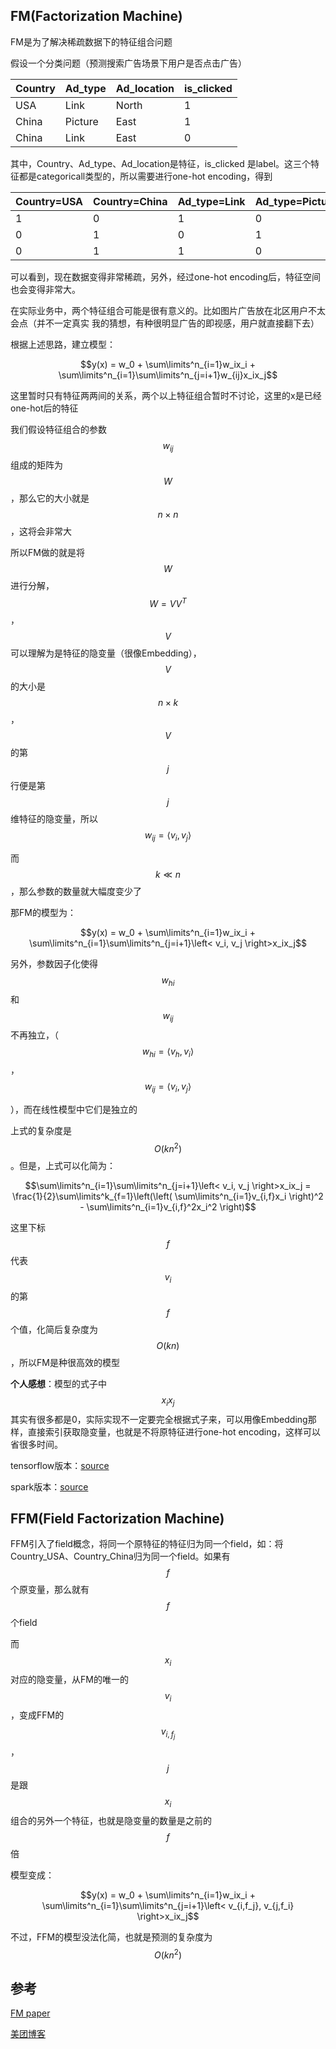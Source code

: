 <script type="text/javascript" async
  src="https://cdnjs.cloudflare.com/ajax/libs/mathjax/2.7.5/MathJax.js?config=TeX-MML-AM_CHTML">
</script>

## FM(Factorization Machine)

FM是为了解决稀疏数据下的特征组合问题

假设一个分类问题（预测搜索广告场景下用户是否点击广告）

Country|Ad_type|Ad_location|is_clicked
---|---|---|---
USA|Link|North|1
China|Picture|East|1
China|Link|East|0

其中，Country、Ad_type、Ad_location是特征，is_clicked
是label。这三个特征都是categoricall类型的，所以需要进行one-hot encoding，得到

Country=USA|Country=China|Ad_type=Link|Ad_type=Picture|Ad_location=North|Ad_location=East|label
---|---|---|---|---|---|---|
1|0|1|0|1|0|1
0|1|0|1|0|1|1
0|1|1|0|0|1|0

可以看到，现在数据变得非常稀疏，另外，经过one-hot encoding后，特征空间也会变得非常大。

在实际业务中，两个特征组合可能是很有意义的。比如图片广告放在北区用户不太会点（并不一定真实 我的猜想，有种很明显广告的即视感，用户就直接翻下去）

根据上述思路，建立模型：

$$y(x) = w_0 + \sum\limits^n_{i=1}w_ix_i + \sum\limits^n_{i=1}\sum\limits^n_{j=i+1}w_{ij}x_ix_j$$

这里暂时只有特征两两间的关系，两个以上特征组合暂时不讨论，这里的x是已经one-hot后的特征

我们假设特征组合的参数$$w_{ij}$$组成的矩阵为$$W$$，那么它的大小就是$$n\times n$$，这将会非常大

所以FM做的就是将$$W$$进行分解，$$W=VV^T$$，$$V$$可以理解为是特征的隐变量（很像Embedding），$$V$$的大小是$$n\times k$$，$$V$$的第$$j$$行便是第$$j$$维特征的隐变量，所以$$w_{ij} = \left< v_i, v_j \right>$$

而$$k \ll n$$，那么参数的数量就大幅度变少了

那FM的模型为：

$$y(x) = w_0 + \sum\limits^n_{i=1}w_ix_i + \sum\limits^n_{i=1}\sum\limits^n_{j=i+1}\left< v_i, v_j \right>x_ix_j$$

另外，参数因子化使得$$w_{hi}$$和$$w_{ij}$$不再独立，（$$w_{hi} = \left< v_h, v_i \right>$$，$$w_{ij} = \left< v_i, v_j \right>$$

），而在线性模型中它们是独立的

上式的复杂度是$$O(kn^2)$$。但是，上式可以化简为：

$$\sum\limits^n_{i=1}\sum\limits^n_{j=i+1}\left< v_i, v_j \right>x_ix_j = \frac{1}{2}\sum\limits^k_{f=1}\left(\left( \sum\limits^n_{i=1}v_{i,f}x_i \right)^2 - \sum\limits^n_{i=1}v_{i,f}^2x_i^2 \right)$$

这里下标$$f$$代表$$v_i$$的第$$f$$个值，化简后复杂度为$$O(kn)$$，所以FM是种很高效的模型

**个人感想**：模型的式子中$$x_ix_j$$其实有很多都是0，实际实现不一定要完全根据式子来，可以用像Embedding那样，直接索引获取隐变量，也就是不将原特征进行one-hot encoding，这样可以省很多时间。

tensorflow版本：[source](https://github.com/hahadsg/tensorflow-FM/blob/master/test_fm.ipynb)

spark版本：[source](https://github.com/hahadsg/Spark-FM)

## FFM(Field Factorization Machine)

FFM引入了field概念，将同一个原特征的特征归为同一个field，如：将Country_USA、Country_China归为同一个field。如果有$$f$$个原变量，那么就有$$f$$个field

而$$x_i$$对应的隐变量，从FM的唯一的$$v_i$$，变成FFM的$$v_{i,f_j}$$，$$j$$是跟$$x_i$$组合的另外一个特征，也就是隐变量的数量是之前的$$f$$倍

模型变成：

$$y(x) = w_0 + \sum\limits^n_{i=1}w_ix_i + \sum\limits^n_{i=1}\sum\limits^n_{j=i+1}\left< v_{i,f_j}, v_{j,f_i} \right>x_ix_j$$

不过，FFM的模型没法化简，也就是预测的复杂度为$$O(kn^2)$$


## 参考

[FM paper](https://www.csie.ntu.edu.tw/~b97053/paper/Rendle2010FM.pdf)

[美团博客](https://tech.meituan.com/deep-understanding-of-ffm-principles-and-practices.html)